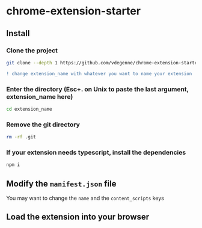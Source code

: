 # chrome-extension-starter

## Install
### Clone the project
```bash
git clone --depth 1 https://github.com/vdegenne/chrome-extension-starter.git extension_name
```
```diff
! change extension_name with whatever you want to name your extension
```

### Enter the directory (Esc+. on Unix to paste the last argument, extension_name here)
```bash
cd extension_name
```
### Remove the git directory
```bash
rm -rf .git
```
### If your extension needs typescript, install the dependencies
```bash
npm i
```

## Modify the `manifest.json` file

You may want to change the `name` and the `content_scripts` keys


## Load the extension into your browser
